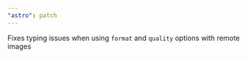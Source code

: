 ```yaml
---
"astro": patch
---
```


Fixes typing issues when using `format` and `quality` options with remote images
